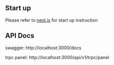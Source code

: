 ## Start up

Please refer to [nest.js](./docs/Nestjs.md) for start up instruction

## API Docs

swagger: http://localhost:3000/docs

trpc panel: http://localhost:3000/api/v1/trpc/panel
